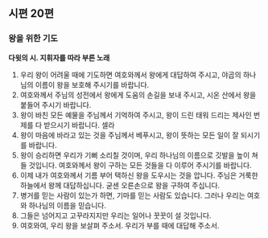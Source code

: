 ## 시편 20편

### 왕을 위한 기도
**다윗의 시. 지휘자를 따라 부른 노래**
1. 우리 왕이 어려울 때에 기도하면 여호와께서 왕에게 대답하여 주시고, 야곱의 하나님의 이름이 왕을 보호해 주시기를 바랍니다.
2. 여호와께서 주님의 성전에서 왕에게 도움의 손길을 보내 주시고, 시온 산에서 왕을 붙들어 주시기 바랍니다.
3. 왕이 바친 모든 예물을 주님께서 기억하여 주시고, 왕이 드린 태워 드리는 제사인 번제를 다 받으시기 바랍니다. 셀라
4. 왕이 마음에 바라고 있는 것을 주님께서 베푸시고, 왕이 뜻하는 모든 일이 잘 되시기를 바랍니다.
5. 왕이 승리하면 우리가 기뻐 소리칠 것이며, 우리 하나님의 이름으로 깃발을 높이 쳐들 것입니다. 여호와께서 왕이 구하는 모든 것들을 다 이루어 주시기를 바랍니다.
6. 이제 내가 여호와께서 기름 부어 택하신 왕을 도우시는 것을 압니다. 주님은 거룩한 하늘에서 왕께 대답하십니다. 굳센 오른손으로 왕을 구하여 주십니다.
7. 병거를 믿는 사람이 있는가 하면, 기마를 믿는 사람도 있습니다. 그러나 우리는 여호와 하나님의 이름을 믿습니다.
8. 그들은 넘어지고 고꾸라지지만 우리는 일어나 꿋꿋이 설 것입니다.
9. 여호와여, 우리 왕을 보살펴 주소서. 우리가 부를 때에 대답해 주소서.